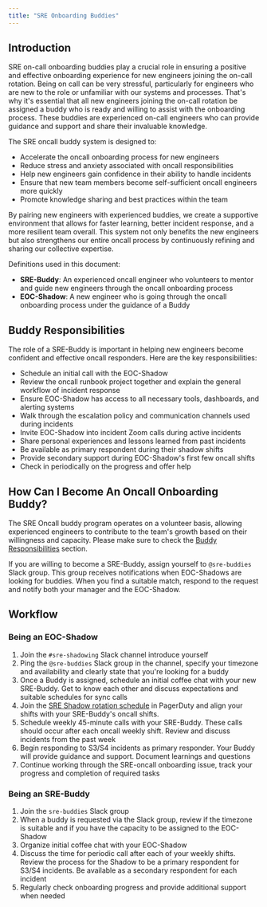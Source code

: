 ```yaml
---
title: "SRE Onboarding Buddies"
---
```


## Introduction

SRE on-call onboarding buddies play a crucial role in ensuring a positive and effective onboarding experience for new engineers joining the on-call rotation. Being on call can be very stressful, particularly for engineers who are new to the role or unfamiliar with our systems and processes. 
That's why it's essential that all new engineers joining the on-call rotation be assigned a buddy who is ready and willing to assist with the onboarding process. These buddies are experienced on-call engineers who can provide guidance and support and share their invaluable knowledge.

The SRE oncall buddy system is designed to:

- Accelerate the oncall onboarding process for new engineers
- Reduce stress and anxiety associated with oncall responsibilities
- Help new engineers gain confidence in their ability to handle incidents
- Ensure that new team members become self-sufficient oncall engineers more quickly
- Promote knowledge sharing and best practices within the team

By pairing new engineers with experienced buddies, we create a supportive environment that allows for faster learning, better incident response, and a more resilient team overall. This system not only benefits the new engineers but also strengthens our entire oncall process by continuously refining and sharing our collective expertise.

Definitions used in this document:

- **SRE-Buddy**: An experienced oncall engineer who volunteers to mentor and guide new engineers through the oncall onboarding process
- **EOC-Shadow**: A new engineer who is going through the oncall onboarding process under the guidance of a Buddy

## Buddy Responsibilities

The role of a SRE-Buddy is important in helping new engineers become confident and effective oncall responders. Here are the key responsibilities:

- Schedule an initial call with the EOC-Shadow
- Review the oncall runbook project together and explain the general workflow of incident response
- Ensure EOC-Shadow has access to all necessary tools, dashboards, and alerting systems
- Walk through the escalation policy and communication channels used during incidents
- Invite EOC-Shadow into incident Zoom calls during active incidents
- Share personal experiences and lessons learned from past incidents
- Be available as primary respondent during their shadow shifts
- Provide secondary support during EOC-Shadow's first few oncall shifts
- Check in periodically on the progress and offer help

## How Can I Become An Oncall Onboarding Buddy?

The SRE Oncall buddy program operates on a volunteer basis, allowing experienced engineers to contribute to the team's growth based on their willingness and capacity. Please make sure to check the [Buddy Responsibilities](#buddy-responsibilities) section.

If you are willing to become a SRE-Buddy, assign yourself to `@sre-buddies` Slack group. This group receives notifications when EOC-Shadows are looking for buddies. When you find a suitable match, respond to the request and notify both your manager and the EOC-Shadow.

## Workflow

### Being an EOC-Shadow

1. Join the `#sre-shadowing` Slack channel introduce yourself
1. Ping the `@sre-buddies` Slack group in the channel, specify your timezone and availability and clearly state that you're looking for a buddy
1. Once a Buddy is assigned, schedule an initial coffee chat with your new SRE-Buddy. Get to know each other and discuss expectations and suitable schedules for sync calls
1. Join the [SRE Shadow rotation schedule](https://gitlab.pagerduty.com/schedules#PZEBYO0) in PagerDuty and align your shifts with your SRE-Buddy's oncall shifts.
1. Schedule weekly 45-minute calls with your SRE-Buddy. These calls should occur after each oncall weekly shift.
Review and discuss incidents from the past week
1. Begin responding to S3/S4 incidents as primary responder. Your Buddy will provide guidance and support. Document learnings and questions 
1. Continue working through the SRE-oncall onboarding issue, track your progress and completion of required tasks

### Being an SRE-Buddy

1. Join the `sre-buddies` Slack group
1. When a buddy is requested via the Slack group, review if the timezone is suitable and if you have the capacity to be assigned to the EOC-Shadow
1. Organize initial coffee chat with your EOC-Shadow
1. Discuss the time for periodic call after each of your weekly shifts. Review the process for the Shadow to be a primary respondent for S3/S4 incidents. Be available as a secondary respondent for each incident
1. Regularly check onboarding progress and provide additional support when needed
